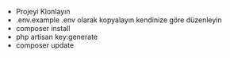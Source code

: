 
   
-  Projeyi Klonlayın
-  .env.example .env olarak kopyalayın kendinize göre düzenleyin 
-  composer install
-  php artisan key:generate
-  composer update 


